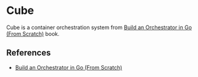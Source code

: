 
# Cube

Cube is a container orchestration system from [Build an Orchestrator in Go (From Scratch)](https://www.manning.com/books/build-an-orchestrator-in-go-from-scratch) book.


## References

 - [Build an Orchestrator in Go (From Scratch)](https://www.manning.com/books/build-an-orchestrator-in-go-from-scratch)
